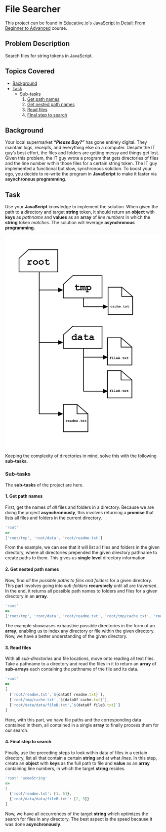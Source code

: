 # File Searcher

This project can be found in [Educative.io](https://www.educative.io/)'s [JavaScript in Detail: From Beginner to Advanced](https://www.educative.io/courses/javascript-in-detail-from-beginner-to-advanced) course.


## Problem Description
Search files for string tokens in JavaScript.


## Topics Covered
- [Background](#background)
- [Task](#task)
  - [Sub-tasks](#sub-tasks)
    1. [Get path names](#1-get-path-names)
    2. [Get nested path names](#2-get-nested-path-names)
    3. [Read files](#3-read-files)
    4. [Final step to search](#4-file-step-to-search)


## Background
Your local supermarket _**“Please Buy?”**_ has gone entirely digital. They maintain logs, receipts, and everything else on a computer. Despite the IT guy’s best effort, the files and folders are getting messy and things get lost. Given this problem, the IT guy wrote a program that gets directories of files and the line number within those files for a certain string token. The IT guy implemented a functional but slow, synchronous solution. To boost your ego, you decide to re-write the program in **JavaScript** to make it faster via **asynchronous programming**.


## Task
Use your **JavaScript** knowledge to implement the solution. When given the path to a directory and target **string** token, it should return an **object** with **keys** as _pathname_ and **values** as an **array** of _line numbers_ in which the **string** token _matches_. The solution will leverage **asynchronous programming**.

![](./assets/task.jpg "")

Keeping the complexity of directories in mind, solve this with the following **sub-tasks**.


### Sub-tasks
The **sub-tasks** of the project are here.


#### 1. Get path names
First, get the names of _all_ files and folders in a directory. Because we are doing the project **asynchronously**, this involves returning a **promise** that lists all files and folders in the current directory.

```javascript
'root'
=>
['root/tmp', 'root/data', 'root/readme.txt']
```

From the example, we can see that it will list all files and folders in the given directory, where all directories prepended the given directory pathname to create paths to them. This gives us **single level** directory information.


#### 2. Get nested path names
Now, find _all the possible paths to files and folders_ for a given directory. This part involves going into _sub-folders_ **recursively** until all are traversed. In the end, it returns all possible path names to folders and files for a given directory in an **array**.

```javascript
'root'
=>
['root/tmp', 'root/data', 'root/readme.txt', 'root/tmp/cache.txt', 'root/data/data', 'root/data/data/fileB.txt']
```

The example showcases exhaustive possible directories in the form of an **array**, enabling us to index any directory or file within the given directory. Now, we have a better understanding of the given directory.


#### 3. Read files
With all _sub-directories_ and file locations, move onto reading all text files. Take a pathname to a directory and read the files in it to return an **array** of **sub-arrays** each containing the pathname of the file and its data.

```javascript
'root'
=>
[
  ['root/readme.txt',`${dataOf readme.txt}`],
  ['root/tmp/cache.txt',`${dataOf cache.txt}`],
  ['root/data/data/fileB.txt',`${dataOf fileB.txt}`]
]
```

Here, with this part, we have file paths and the corresponding data contained in them, all contained in a single **array** to finally process them for our search.


#### 4. Final step to search
Finally, use the preceding steps to look within data of files in a certain directory, list all that contain a certain **string** and at what _lines_. In this step, create an **object** with **keys** as the full path to file and **value** as an **array** containing line numbers, in which the target **string** resides.

```javascript
'root' 'someString'
=>
[
  {'root/readme.txt': [1, 5]},
  {'root/data/data/fileB.txt': [2, 3]}
]
```

Now, we have all occurrences of the target **string** which optimizes the search for files in any directory. The best aspect is the speed because it was done **asynchronously**.
